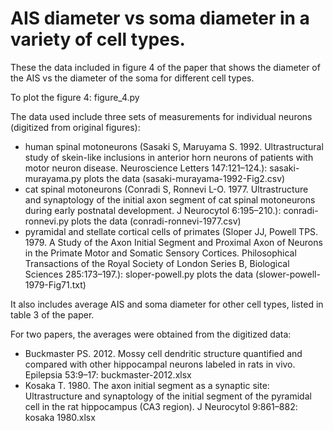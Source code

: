 # AIS diameter vs soma diameter in a variety of cell types.

These the data included in figure 4 of the paper that shows the diameter of the AIS vs the diameter of the soma for different cell types.

To plot the figure 4: figure_4.py

The data used include three sets of measurements for individual neurons (digitized from original figures):
- human spinal motoneurons 
(Sasaki S, Maruyama S. 1992. Ultrastructural study of skein-like inclusions in anterior horn neurons of patients with motor neuron disease. 
Neuroscience Letters 147:121–124.): sasaki-murayama.py plots the data (sasaki-murayama-1992-Fig2.csv)
- cat spinal motoneurons 
(Conradi S, Ronnevi L-O. 1977. Ultrastructure and synaptology of the initial axon segment of cat spinal motoneurons during early postnatal development. 
J Neurocytol 6:195–210.): conradi-ronnevi.py plots the data (conradi-ronnevi-1977.csv)
- pyramidal and stellate cortical cells  of primates 
(Sloper JJ, Powell TPS. 1979. A Study of the Axon Initial Segment and Proximal Axon of Neurons in the Primate Motor and Somatic Sensory Cortices. 
Philosophical Transactions of the Royal Society of London Series B, Biological Sciences 285:173–197.): sloper-powell.py plots the data (slower-powell-1979-Fig71.txt)

It also includes average AIS and soma diameter for other cell types, listed in table 3 of the paper.

For two papers, the averages were obtained from the digitized data: 
- Buckmaster PS. 2012. Mossy cell dendritic structure quantified and compared with other hippocampal neurons labeled in rats in vivo. 
Epilepsia 53:9–17: buckmaster-2012.xlsx 
- Kosaka T. 1980. The axon initial segment as a synaptic site: Ultrastructure and synaptology of the initial segment of the pyramidal cell in the rat hippocampus (CA3 region). 
J Neurocytol 9:861–882: kosaka 1980.xlsx
